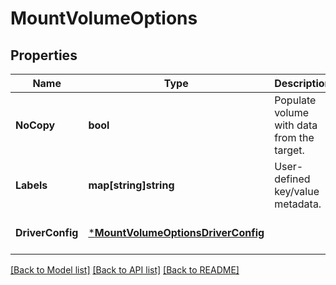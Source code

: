 # MountVolumeOptions

## Properties
Name | Type | Description | Notes
------------ | ------------- | ------------- | -------------
**NoCopy** | **bool** | Populate volume with data from the target. | [optional] [default to null]
**Labels** | **map[string]string** | User-defined key/value metadata. | [optional] [default to null]
**DriverConfig** | [***MountVolumeOptionsDriverConfig**](Mount_VolumeOptions_DriverConfig.md) |  | [optional] [default to null]

[[Back to Model list]](../README.md#documentation-for-models) [[Back to API list]](../README.md#documentation-for-api-endpoints) [[Back to README]](../README.md)


